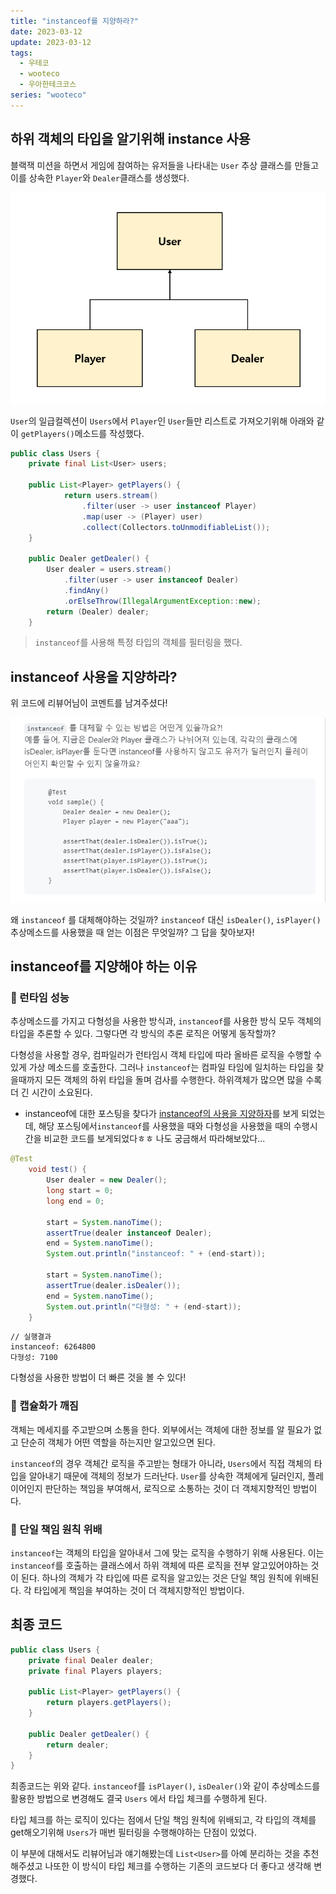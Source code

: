 ```yaml
---
title: "instanceof를 지양하라?"
date: 2023-03-12
update: 2023-03-12
tags:
  - 우테코
  - wooteco
  - 우아한테크코스
series: "wooteco"
---
```


## 하위 객체의 타입을 알기위해 instance 사용

블랙잭 미션을 하면서 게임에 참여하는 유저들을 나타내는 `User` 추상 클래스를 만들고 이를 상속한 `Player`와 `Dealer`클래스를 생성했다.<br/>

![](diagram.png)

`User`의 일급컬렉션이 `Users`에서 `Player`인 `User`들만 리스트로 가져오기위해 아래와 같이 `getPlayers()`메소드를 작성했다. 

```java
public class Users { 
    private final List<User> users;
    
    public List<Player> getPlayers() {
            return users.stream()
                .filter(user -> user instanceof Player)
                .map(user -> (Player) user)
            	.collect(Collectors.toUnmodifiableList());
    }
    
    public Dealer getDealer() {
        User dealer = users.stream()
            .filter(user -> user instanceof Dealer)
            .findAny()
            .orElseThrow(IllegalArgumentException::new);
        return (Dealer) dealer;
    }
```

> `instanceof`를 사용해 특정 타입의 객체를 필터링을 했다.



## instanceof 사용을 지양하라?

위 코드에 리뷰어님이 코멘트를 남겨주셨다!

![](instanceof-review.png)

왜 `instanceof` 를 대체해야하는 것일까? `instanceof` 대신 `isDealer()`, `isPlayer()` 추상메소드를 사용했을 때 얻는 이점은 무엇일까? 그 답을 찾아보자!





## instanceof를 지양해야 하는 이유

### 📌 런타임 성능

추상메소드를 가지고 다형성을 사용한 방식과, `instanceof`를 사용한 방식 모두 객체의 타입을 추론할 수 있다. 그렇다면 각 방식의 추론 로직은 어떻게 동작할까? <br/>

다형성을 사용할 경우, 컴파일러가 런타임시 객체 타입에 따라 올바른 로직을 수행할 수 있게 가상 메소드를 호출한다. 그러나 `instanceof`는 컴파일 타임에 일치하는 타입을 찾을때까지 모든 객체의 하위 타입을 돌며 검사를 수행한다. 하위객체가 많으면 많을 수록 더 긴 시간이 소요된다. <br/>

* instanceof에 대한 포스팅을 찾다가 [instanceof의 사용을 지양하자](https://tecoble.techcourse.co.kr/post/2021-04-26-instanceof/)를 보게 되었는데, 해당 포스팅에서`instanceof`를 사용했을 때와 다형성을 사용했을 때의 수행시간을 비교한 코드를 보게되었다ㅎㅎ 나도 궁금해서 따라해보았다...

```java
@Test
    void test() {
        User dealer = new Dealer();
        long start = 0;
        long end = 0;

        start = System.nanoTime();
        assertTrue(dealer instanceof Dealer);
        end = System.nanoTime();
        System.out.println("instanceof: " + (end-start));

        start = System.nanoTime();
        assertTrue(dealer.isDealer());
        end = System.nanoTime();
        System.out.println("다형성: " + (end-start));
    }
```

```
// 실행결과
instanceof: 6264800
다형성: 7100
```

다형성을 사용한 방법이 더 빠른 것을 볼 수 있다!



### 📌 캡슐화가 깨짐

객체는 메세지를 주고받으며 소통을 한다. 외부에서는 객체에 대한 정보를 알 필요가 없고 단순히 객체가 어떤 역할을 하는지만 알고있으면 된다. <br/>

`instanceof`의 경우 객체간 로직을 주고받는 형태가 아니라, `Users`에서 직접 객체의 타입을 알아내기 때문에 객체의 정보가 드러난다. `User`를 상속한 객체에게 딜러인지, 플레이어인지 판단하는 책임을 부여해서, 로직으로 소통하는 것이 더 객체지향적인 방법이다. <br/>



### 📌 단일 책임 원칙 위배

`instanceof`는 객체의 타입을 알아내서 그에 맞는 로직을 수행하기 위해 사용된다.  이는 `instanceof`를 호출하는 클래스에서 하위 객체에 따른 로직을 전부 알고있어야하는 것이 된다. 하나의 객체가 각 타입에 따른 로직을 알고있는 것은 단일 책임 원칙에 위배된다. 각 타입에게 책임을 부여하는 것이 더 객체지향적인 방법이다.



## 최종 코드

```java
public class Users {
    private final Dealer dealer;
    private final Players players;
    
    public List<Player> getPlayers() {
        return players.getPlayers();
    }

    public Dealer getDealer() {
        return dealer;
    }
}
```

최종코드는 위와 같다. `instanceof`를 `isPlayer()`, `isDealer()`와 같이 추상메소드를 활용한 방법으로 변경해도 결국 `Users` 에서 타입 체크를 수행하게 된다. <br/>

타입 체크를 하는 로직이 있다는 점에서 단일 책임 원칙에 위배되고, 각 타입의 객체를 get해오기위해 `Users`가 매번 필터링을 수행해야하는 단점이 있었다.<br/>

이 부분에 대해서도 리뷰어님과 얘기해봤는데 `List<User>`를 아예 분리하는 것을 추천해주셨고 나또한 이 방식이 타입 체크를 수행하는 기존의 코드보다 더 좋다고 생각해 변경했다.
